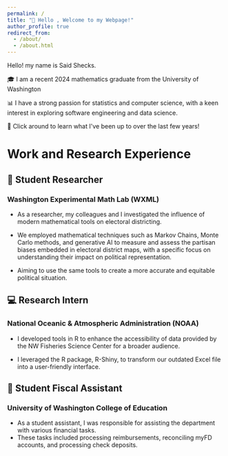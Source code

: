 ```yaml
---
permalink: /
title: "👋 Hello , Welcome to my Webpage!"
author_profile: true
redirect_from:
  - /about/
  - /about.html
---
```


 Hello! my name is Said Shecks.

 🎓 I am a recent 2024 mathematics graduate from the University of Washington

 📊  I have a strong passion for statistics and computer science, with a keen interest in exploring software engineering and  data science.

 🚀 Click around to learn what I've been up to over the last few years!


# Work and Research Experience

## 🔎 Student Researcher 
### Washington Experimental Math Lab (WXML)
  * As a researcher, my colleagues and I investigated the influence of modern mathematical tools on electoral districting.

  * We employed mathematical techniques such as Markov Chains, Monte Carlo methods, and generative AI to measure and assess the partisan biases embedded in electoral district maps, with a specific focus on understanding their impact on political representation.

  * Aiming to use the same tools to create a more accurate and equitable political situation.

## 💻 Research Intern
### National Oceanic & Atmospheric Administration (NOAA)
  * I developed tools in R to enhance the accessibility of data provided by the NW Fisheries Science Center for a broader audience.

  * I leveraged the R package, R-Shiny, to transform our outdated Excel file into a user-friendly interface.

## 📁 Student Fiscal Assistant 
### University of Washington College of Education
  * As a student assistant, I was responsible for assisting the department with various financial tasks.
  *  These tasks included processing reimbursements, reconciling myFD accounts, and processing check deposits.